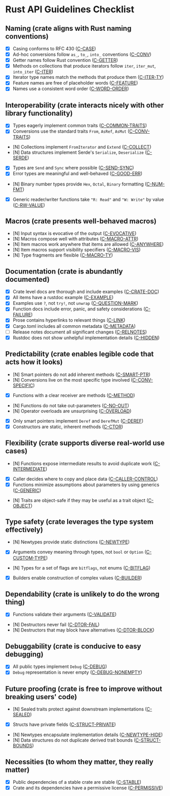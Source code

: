 # Rust API Guidelines Checklist

## Naming (crate aligns with Rust naming conventions)

*   [x] Casing conforms to RFC 430 ([C-CASE](https://rust-lang.github.io/api-guidelines/naming.html#c-case))
*   [x] Ad-hoc conversions follow `as_`, `to_`, `into_` conventions ([C-CONV](https://rust-lang.github.io/api-guidelines/naming.html#c-conv))
*   [x] Getter names follow Rust convention ([C-GETTER](https://rust-lang.github.io/api-guidelines/naming.html#c-getter))
*   [x] Methods on collections that produce iterators follow `iter`, `iter_mut`, `into_iter` ([C-ITER](https://rust-lang.github.io/api-guidelines/naming.html#c-iter))
*   [x] Iterator type names match the methods that produce them ([C-ITER-TY](https://rust-lang.github.io/api-guidelines/naming.html#c-iter-ty))
*   [x] Feature names are free of placeholder words ([C-FEATURE](https://rust-lang.github.io/api-guidelines/naming.html#c-feature))
*   [x] Names use a consistent word order ([C-WORD-ORDER](https://rust-lang.github.io/api-guidelines/naming.html#c-word-order))

## Interoperability (crate interacts nicely with other library functionality)

*   [x] Types eagerly implement common traits ([C-COMMON-TRAITS](https://rust-lang.github.io/api-guidelines/interoperability.html#c-common-traits))
*   [x] Conversions use the standard traits `From`, `AsRef`, `AsMut` ([C-CONV-TRAITS](https://rust-lang.github.io/api-guidelines/interoperability.html#c-conv-traits))
*   [N] Collections implement `FromIterator` and `Extend` ([C-COLLECT](https://rust-lang.github.io/api-guidelines/interoperability.html#c-collect))
*   [N] Data structures implement Serde's `Serialize`, `Deserialize` ([C-SERDE](https://rust-lang.github.io/api-guidelines/interoperability.html#c-serde))
*   [x] Types are `Send` and `Sync` where possible ([C-SEND-SYNC](https://rust-lang.github.io/api-guidelines/interoperability.html#c-send-sync))
*   [x] Error types are meaningful and well-behaved ([C-GOOD-ERR](https://rust-lang.github.io/api-guidelines/interoperability.html#c-good-err))
*   [N] Binary number types provide `Hex`, `Octal`, `Binary` formatting ([C-NUM-FMT](https://rust-lang.github.io/api-guidelines/interoperability.html#c-num-fmt))
*   [x] Generic reader/writer functions take `"R: Read"` and `"W: Write"` by value ([C-RW-VALUE](https://rust-lang.github.io/api-guidelines/interoperability.html#c-rw-value))

## Macros (crate presents well-behaved macros)

*   [N] Input syntax is evocative of the output ([C-EVOCATIVE](https://rust-lang.github.io/api-guidelines/macros.html#c-evocative))
*   [N] Macros compose well with attributes ([C-MACRO-ATTR](https://rust-lang.github.io/api-guidelines/macros.html#c-macro-attr))
*   [N] Item macros work anywhere that items are allowed ([C-ANYWHERE](https://rust-lang.github.io/api-guidelines/macros.html#c-anywhere))
*   [N] Item macros support visibility specifiers ([C-MACRO-VIS](https://rust-lang.github.io/api-guidelines/macros.html#c-macro-vis))
*   [N] Type fragments are flexible ([C-MACRO-TY](https://rust-lang.github.io/api-guidelines/macros.html#c-macro-ty))

## Documentation (crate is abundantly documented)

*   [x] Crate level docs are thorough and include examples ([C-CRATE-DOC](https://rust-lang.github.io/api-guidelines/documentation.html#c-crate-doc))
*   [x] All items have a rustdoc example ([C-EXAMPLE](https://rust-lang.github.io/api-guidelines/documentation.html#c-example))
*   [x] Examples use `?`, not `try!`, not `unwrap` ([C-QUESTION-MARK](https://rust-lang.github.io/api-guidelines/documentation.html#c-question-mark))
*   [x] Function docs include error, panic, and safety considerations ([C-FAILURE](https://rust-lang.github.io/api-guidelines/documentation.html#c-failure))
*   [x] Prose contains hyperlinks to relevant things ([C-LINK](https://rust-lang.github.io/api-guidelines/documentation.html#c-link))
*   [x] Cargo.toml includes all common metadata ([C-METADATA](https://rust-lang.github.io/api-guidelines/documentation.html#c-metadata))
*   [ ] Release notes document all significant changes ([C-RELNOTES](https://rust-lang.github.io/api-guidelines/documentation.html#c-relnotes))
*   [x] Rustdoc does not show unhelpful implementation details ([C-HIDDEN](https://rust-lang.github.io/api-guidelines/documentation.html#c-hidden))

## Predictability (crate enables legible code that acts how it looks)

*   [N] Smart pointers do not add inherent methods ([C-SMART-PTR](https://rust-lang.github.io/api-guidelines/predictability.html#c-smart-ptr))
*   [N] Conversions live on the most specific type involved ([C-CONV-SPECIFIC](https://rust-lang.github.io/api-guidelines/predictability.html#c-conv-specific))
*   [x] Functions with a clear receiver are methods ([C-METHOD](https://rust-lang.github.io/api-guidelines/predictability.html#c-method))
*   [N] Functions do not take out-parameters ([C-NO-OUT](https://rust-lang.github.io/api-guidelines/predictability.html#c-no-out))
*   [N] Operator overloads are unsurprising ([C-OVERLOAD](https://rust-lang.github.io/api-guidelines/predictability.html#c-overload))
*   [x] Only smart pointers implement `Deref` and `DerefMut` ([C-DEREF](https://rust-lang.github.io/api-guidelines/predictability.html#c-deref))
*   [x] Constructors are static, inherent methods ([C-CTOR](https://rust-lang.github.io/api-guidelines/predictability.html#c-ctor))

## Flexibility (crate supports diverse real-world use cases)

*   [N] Functions expose intermediate results to avoid duplicate work ([C-INTERMEDIATE](https://rust-lang.github.io/api-guidelines/flexibility.html#c-intermediate))
*   [x] Caller decides where to copy and place data ([C-CALLER-CONTROL](https://rust-lang.github.io/api-guidelines/flexibility.html#c-caller-control))
*   [x] Functions minimize assumptions about parameters by using generics ([C-GENERIC](https://rust-lang.github.io/api-guidelines/flexibility.html#c-generic))
*   [N] Traits are object-safe if they may be useful as a trait object ([C-OBJECT](https://rust-lang.github.io/api-guidelines/flexibility.html#c-object))

## Type safety (crate leverages the type system effectively)

*   [N] Newtypes provide static distinctions ([C-NEWTYPE](https://rust-lang.github.io/api-guidelines/type-safety.html#c-newtype))
*   [x] Arguments convey meaning through types, not `bool` or `Option` ([C-CUSTOM-TYPE](https://rust-lang.github.io/api-guidelines/type-safety.html#c-custom-type))
*   [N] Types for a set of flags are `bitflags`, not enums ([C-BITFLAG](https://rust-lang.github.io/api-guidelines/type-safety.html#c-bitflag))
*   [x] Builders enable construction of complex values ([C-BUILDER](https://rust-lang.github.io/api-guidelines/type-safety.html#c-builder))

## Dependability (crate is unlikely to do the wrong thing)

*   [x] Functions validate their arguments ([C-VALIDATE](https://rust-lang.github.io/api-guidelines/dependability.html#c-validate))
*   [N] Destructors never fail ([C-DTOR-FAIL](https://rust-lang.github.io/api-guidelines/dependability.html#c-dtor-fail))
*   [N] Destructors that may block have alternatives ([C-DTOR-BLOCK](https://rust-lang.github.io/api-guidelines/dependability.html#c-dtor-block))

## Debuggability (crate is conducive to easy debugging)

*   [x] All public types implement `Debug` ([C-DEBUG](https://rust-lang.github.io/api-guidelines/debuggability.html#c-debug))
*   [x] `Debug` representation is never empty ([C-DEBUG-NONEMPTY](https://rust-lang.github.io/api-guidelines/debuggability.html#c-debug-nonempty))

## Future proofing (crate is free to improve without breaking users' code)

*   [N] Sealed traits protect against downstream implementations ([C-SEALED](https://rust-lang.github.io/api-guidelines/future-proofing.html#c-sealed))
*   [x] Structs have private fields ([C-STRUCT-PRIVATE](https://rust-lang.github.io/api-guidelines/future-proofing.html#c-struct-private))
*   [N] Newtypes encapsulate implementation details ([C-NEWTYPE-HIDE](https://rust-lang.github.io/api-guidelines/future-proofing.html#c-newtype-hide))
*   [N] Data structures do not duplicate derived trait bounds ([C-STRUCT-BOUNDS](https://rust-lang.github.io/api-guidelines/future-proofing.html#c-struct-bounds))

## Necessities (to whom they matter, they really matter)

*   [x] Public dependencies of a stable crate are stable ([C-STABLE](https://rust-lang.github.io/api-guidelines/necessities.html#c-stable))
*   [x] Crate and its dependencies have a permissive license ([C-PERMISSIVE](https://rust-lang.github.io/api-guidelines/necessities.html#c-permissive))